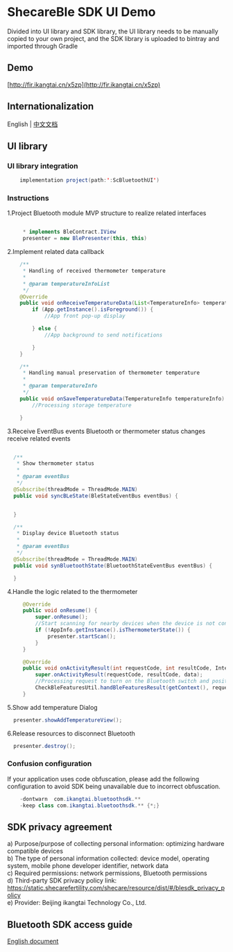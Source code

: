 # ShecareBle SDK UI Demo
Divided into UI library and SDK library, the UI library needs to be manually copied to your own project, and the SDK library is uploaded to bintray and imported through Gradle
## Demo
[http://fir.ikangtai.cn/x5zp](http://fir.ikangtai.cn/x5zp)

## Internationalization
English | [中文文档](README_zh.md)

## UI library
### UI library integration
   ```java
       implementation project(path:':ScBluetoothUI')
   ```
### Instructions
  1.Project Bluetooth module MVP structure to realize related interfaces
  ```java

       * implements BleContract.IView
       presenter = new BlePresenter(this, this)
  ```
  2.Implement related data callback
  ```java
      /**
       * Handling of received thermometer temperature
       *
       * @param temperatureInfoList
       */
      @Override
      public void onReceiveTemperatureData(List<TemperatureInfo> temperatureInfoList) {
          if (App.getInstance().isForeground()) {
              //App front pop-up display

          } else {
              //App background to send notifications

          }
      }

      /**
       * Handling manual preservation of thermometer temperature
       *
       * @param temperatureInfo
       */
      public void onSaveTemperatureData(TemperatureInfo temperatureInfo) {
          //Processing storage temperature

      }
  ```
  3.Receive EventBus events
  Bluetooth or thermometer status changes receive related events
   ```java

     /**
      * Show thermometer status
      *
      * @param eventBus
      */
     @Subscribe(threadMode = ThreadMode.MAIN)
     public void syncBLeState(BleStateEventBus eventBus) {


     }

     /**
      * Display device Bluetooth status
      *
      * @param eventBus
      */
     @Subscribe(threadMode = ThreadMode.MAIN)
     public void synBluetoothState(BluetoothStateEventBus eventBus) {

     }
   ```
  4.Handle the logic related to the thermometer
   ```java
        @Override
        public void onResume() {
            super.onResume();
            //Start scanning for nearby devices when the device is not connected
            if (!AppInfo.getInstance().isThermometerState()) {
                presenter.startScan();
            }
        }

        @Override
        public void onActivityResult(int requestCode, int resultCode, Intent data) {
            super.onActivityResult(requestCode, resultCode, data);
            //Processing request to turn on the Bluetooth switch and positioning switch results
            CheckBleFeaturesUtil.handBleFeaturesResult(getContext(), requestCode, resultCode);
        }
   ```
  5.Show add temperature Dialog
  ```java
    presenter.showAddTemperatureView();
  ```

  6.Release resources to disconnect Bluetooth
  ```java
    presenter.destroy();
  ```
### Confusion configuration
If your application uses code obfuscation, please add the following configuration to avoid SDK being unavailable due to incorrect obfuscation.
```java
    -dontwarn  com.ikangtai.bluetoothsdk.**
    -keep class com.ikangtai.bluetoothsdk.** {*;}
```
  
## SDK privacy agreement
a) Purpose/purpose of collecting personal information: optimizing hardware compatible devices<br/>
b) The type of personal information collected: device model, operating system, mobile phone developer identifier, network data<br/>
c) Required permissions: network permissions, Bluetooth permissions<br/>
d) Third-party SDK privacy policy link: https://static.shecarefertility.com/shecare/resource/dist/#/blesdk_privacy_policy<br/>
e) Provider: Beijing ikangtai Technology Co., Ltd.<br/>

## Bluetooth SDK access guide
[English document](https://github.com/iKangtai/ScBluetoothSdkDemo_Android/blob/master/README.md)